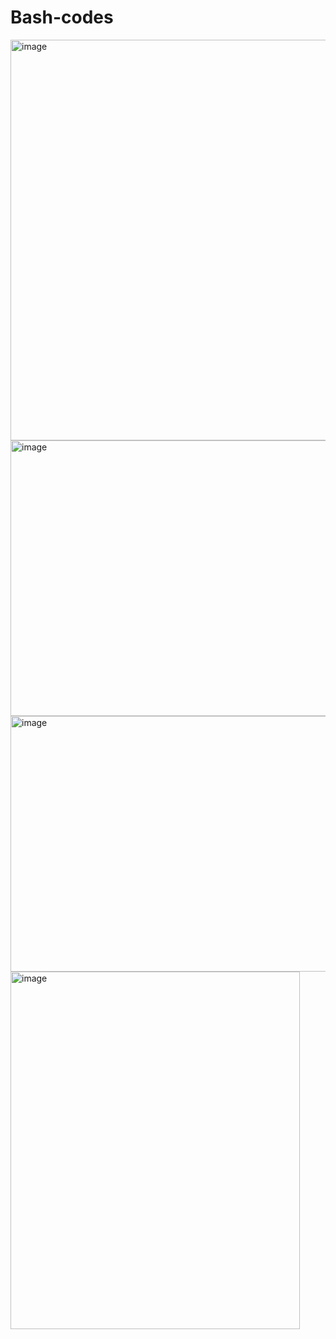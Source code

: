 # Bash-codes
<img width="627" height="641" alt="image" src="https://github.com/user-attachments/assets/89811fe9-e8fe-4f51-b347-21c1da7e40f0" />
<img width="912" height="441" alt="image" src="https://github.com/user-attachments/assets/d7415374-ed16-443c-a3b1-a077de63a01c" />
<img width="788" height="409" alt="image" src="https://github.com/user-attachments/assets/e4ca0c16-8998-46d2-b743-78cbb8d684bf" />
<img width="463" height="572" alt="image" src="https://github.com/user-attachments/assets/0c110b7c-7306-4ffa-af1d-700ce15a9af3" />
